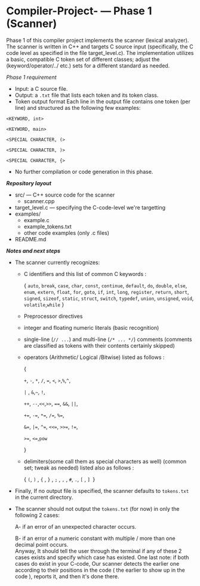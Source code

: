 # Compiler-Project- — Phase 1 (Scanner)

Phase 1 of this compiler project implements the scanner (lexical analyzer). The scanner is written in C++ and targets C source input (specifically, the C code level as specified in the file target_level.c). The implementation utilizes a basic, compatible C token set of different classes; adjust the (keyword/operator/../ etc.) sets for a different standard as needed.


*Phase 1 requirement*


- Input: a C source file.
- Output: a `.txt` file that lists each token and its token class.
- Token output format
  Each line in the output file contains one token (per line) and structured as the following few examples:


`<KEYWORD, int>`

`<KEYWORD, main>`

`<SPECIAL CHARACTER, (>`

`<SPECIAL CHARACTER, )>`

`<SPECIAL CHARACTER, {>`

- No further compilation or code generation in this phase.

***Repository layout*** 
- src/                 — C++ source code for the scanner
  - scanner.cpp
- target_level.c       — specifying the C-code-level we're targetting
-  examples/
   - example.c
   - example_tokens.txt
   - other code examples (only .c files) 
- README.md


***Notes and next steps***

- The scanner currently recognizes:
      
   - C identifiers and this list of common C keywords  :
      
      { `auto`, `break`, `case`, `char`, `const`,
        `continue`, `default`, `do`, `double`, `else`,
        `enum`, `extern`, `float`, `for`, `goto`, `if`, 
        `int`, `long`, `register`, `return`, `short`, `signed`,
        `sizeof`, `static`, `struct`, `switch`, `typedef`, `union`, `unsigned`,
        `void`, `volatile`,`while` }

   - Preprocessor directives
      
   - integer and floating numeric literals (basic recognition)
      
   - single-line (`// ...`) and multi-line (`/* ... */`) comments (comments are classified as tokens with their contents certainly skipped)
      
   - operators (Arithmetic/ Logical /Bitwise) listed as follows :

      {
      
      `+`, `-`, `*`, `/`, `=`, `<`, `>`,`%`,`^`,
      
      `|` , `&`,`~`, `!`,
      
      `++`, `--`,`<<`,`>>`,  `==`, `&&`, `||`,  
      
      `+=`, `-=`, `*=`, `/=`, `%=`, 
      
      `&=`, `|=`, `^=`, `<<=`, `>>=`, `!=`, 
      
      `>=`, `<=`,`pow` 
      
      }
      
   - delimiters(some call them as special characters as well) (common set; tweak as needed) listed also as follows : 

      {  `(`, `)` , `{` ,  `}` ,  `;` ,  `,` ,  `#`,  `.`, `[` , `] `}

- Finally, If no output file is specified, the scanner defaults to `tokens.txt` in the current directory.
- The scanner should not output the `tokens.txt` (for now) in only the following 2 cases: 
      
   A- if an error of an unexpected character occurs.
      
   B- if an error of a numeric constant with multiple / more than one decimal  point occurs.  
   Anyway, It should tell the user through the terminal if any of these 2 cases exists and specify which case has existed. 
   One last note: if both cases do exist in your C-code, Our scanner detects the earlier one according to their positions in the code (  the earlier to show up in the code ), reports it, and then it's done there.   